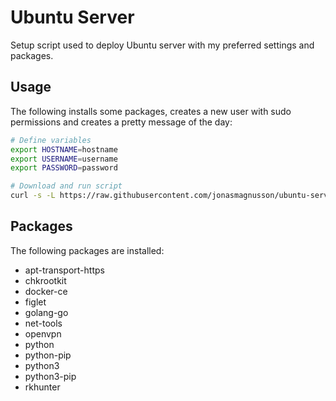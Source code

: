 # Ubuntu Server

Setup script used to deploy Ubuntu server with my preferred settings and packages.

## Usage

The following installs some packages, creates a new user with sudo permissions and creates a pretty message of the day:

```bash
# Define variables
export HOSTNAME=hostname
export USERNAME=username
export PASSWORD=password

# Download and run script
curl -s -L https://raw.githubusercontent.com/jonasmagnusson/ubuntu-server/main/setup.sh | bash
```

## Packages

The following packages are installed:

* apt-transport-https
* chkrootkit
* docker-ce
* figlet
* golang-go
* net-tools
* openvpn
* python
* python-pip
* python3
* python3-pip
* rkhunter
